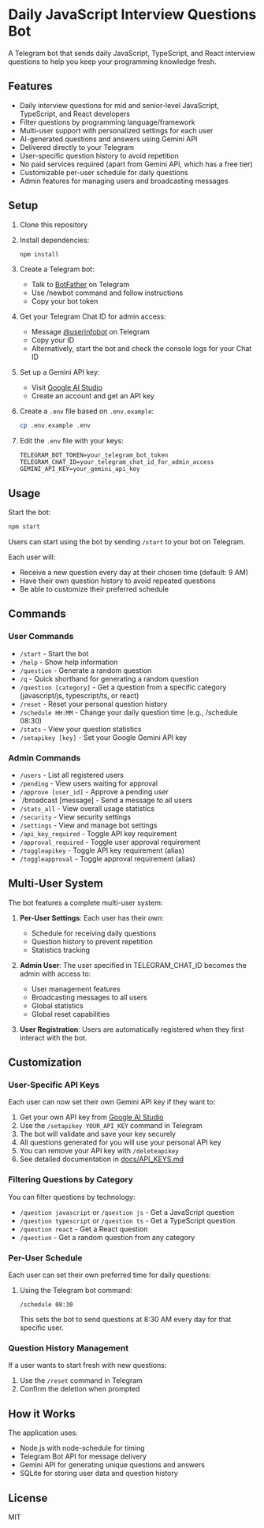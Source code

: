 # Daily JavaScript Interview Questions Bot

A Telegram bot that sends daily JavaScript, TypeScript, and React interview questions to help you keep your programming knowledge fresh.

## Features

- Daily interview questions for mid and senior-level JavaScript, TypeScript, and React developers
- Filter questions by programming language/framework
- Multi-user support with personalized settings for each user
- AI-generated questions and answers using Gemini API
- Delivered directly to your Telegram
- User-specific question history to avoid repetition
- No paid services required (apart from Gemini API, which has a free tier)
- Customizable per-user schedule for daily questions
- Admin features for managing users and broadcasting messages

## Setup

1. Clone this repository
2. Install dependencies:
   ```bash
   npm install
   ```
3. Create a Telegram bot:
   - Talk to [BotFather](https://t.me/botfather) on Telegram
   - Use /newbot command and follow instructions
   - Copy your bot token
   
4. Get your Telegram Chat ID for admin access:
   - Message [@userinfobot](https://t.me/userinfobot) on Telegram
   - Copy your ID
   - Alternatively, start the bot and check the console logs for your Chat ID
   
5. Set up a Gemini API key:
   - Visit [Google AI Studio](https://ai.google.dev/)
   - Create an account and get an API key

6. Create a `.env` file based on `.env.example`:
   ```bash
   cp .env.example .env
   ```
   
7. Edit the `.env` file with your keys:
   ```
   TELEGRAM_BOT_TOKEN=your_telegram_bot_token
   TELEGRAM_CHAT_ID=your_telegram_chat_id_for_admin_access
   GEMINI_API_KEY=your_gemini_api_key
   ```

## Usage

Start the bot:

```bash
npm start
```

Users can start using the bot by sending `/start` to your bot on Telegram.

Each user will:
- Receive a new question every day at their chosen time (default: 9 AM)
- Have their own question history to avoid repeated questions
- Be able to customize their preferred schedule

## Commands

### User Commands
- `/start` - Start the bot
- `/help` - Show help information
- `/question` - Generate a random question
- `/q` - Quick shorthand for generating a random question
- `/question [category]` - Get a question from a specific category (javascript/js, typescript/ts, or react)
- `/reset` - Reset your personal question history
- `/schedule HH:MM` - Change your daily question time (e.g., /schedule 08:30)
- `/stats` - View your question statistics
- `/setapikey [key]` - Set your Google Gemini API key

### Admin Commands
- `/users` - List all registered users
- `/pending` - View users waiting for approval
- `/approve [user_id]` - Approve a pending user
- `/broadcast [message] - Send a message to all users
- `/stats_all` - View overall usage statistics
- `/security` - View security settings
- `/settings` - View and manage bot settings
- `/api_key_required` - Toggle API key requirement
- `/approval_required` - Toggle user approval requirement
- `/toggleapikey` - Toggle API key requirement (alias)
- `/toggleapproval` - Toggle approval requirement (alias)

## Multi-User System

The bot features a complete multi-user system:

1. **Per-User Settings**: Each user has their own:
   - Schedule for receiving daily questions
   - Question history to prevent repetition
   - Statistics tracking

2. **Admin User**: The user specified in TELEGRAM_CHAT_ID becomes the admin with access to:
   - User management features
   - Broadcasting messages to all users
   - Global statistics
   - Global reset capabilities

3. **User Registration**: Users are automatically registered when they first interact with the bot.

## Customization

### User-Specific API Keys

Each user can now set their own Gemini API key if they want to:

1. Get your own API key from [Google AI Studio](https://ai.google.dev/)
2. Use the `/setapikey YOUR_API_KEY` command in Telegram
3. The bot will validate and save your key securely
4. All questions generated for you will use your personal API key
5. You can remove your API key with `/deleteapikey`
6. See detailed documentation in [docs/API_KEYS.md](docs/API_KEYS.md)

### Filtering Questions by Category

You can filter questions by technology:

- `/question javascript` or `/question js` - Get a JavaScript question
- `/question typescript` or `/question ts` - Get a TypeScript question
- `/question react` - Get a React question
- `/question` - Get a random question from any category

### Per-User Schedule

Each user can set their own preferred time for daily questions:

1. Using the Telegram bot command:
   ```
   /schedule 08:30
   ```
   This sets the bot to send questions at 8:30 AM every day for that specific user.

### Question History Management

If a user wants to start fresh with new questions:
1. Use the `/reset` command in Telegram
2. Confirm the deletion when prompted

## How it Works

The application uses:
- Node.js with node-schedule for timing
- Telegram Bot API for message delivery
- Gemini API for generating unique questions and answers
- SQLite for storing user data and question history

## License

MIT 